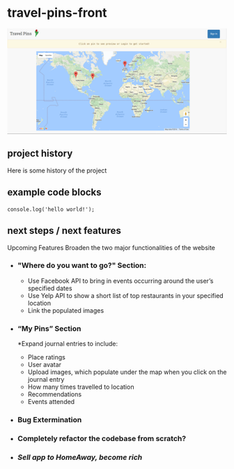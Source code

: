 # travel-pins-front
![Image of Landing page](/images/site6.png)
## project history
Here is some history of the project


## example code blocks
```
console.log('hello world!');
```


## next steps / next features
Upcoming Features
Broaden the two major functionalities of the website

* ### "Where do you want to go?" Section:
  * Use Facebook API to bring in events occurring around the user’s specified dates
  * Use Yelp API to show a short list of top restaurants in your specified location
  * Link the populated images 

* ### “My Pins” Section 
  *Expand journal entries to include:
    * Place ratings
    * User avatar
    * Upload images, which populate under the map when you click on the journal entry
    * How many times travelled to location
    * Recommendations 
    * Events attended 

      
  
* ### Bug Extermination
* ### Completely refactor the codebase from scratch?
* ### _Sell app to HomeAway, become rich_


